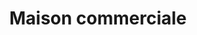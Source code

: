 ---
title: "Maison commerciale"
url: /kinshasa/maison-commerciale-16eme-rue/
shop: magasin de variétés
---
